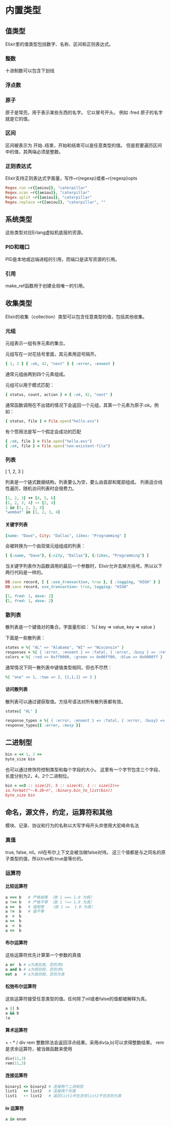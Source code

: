 # 内置类型

## 值类型

  Elixir里的值类型包括数字、名称、区间和正则表达式。

### 整数

   十进制数可以包含下划线

### 浮点数

### 原子

   原子是常亮，用于表示某些东西的名字。
   它以冒号开头。
   例如 :fred
   原子的名字就是它的值。

### 区间

   区间被表示为 开始..结束，开始和结束可以是任意类型的值。
   但是若要遍历区间中的值，其两端必须是整数。

### 正则表达式

Elixir支持正则表达式字面量，写作~r{regexp}或者~r{regexp}opts

```ruby
Regex.run ~r{[aeiou]}, "caterpillar"
Regex.scan ~r{[aeiou]}, "caterpillar"
Regex.split ~r{[aeiou]}, "caterpillar"
Regex.replace ~r{[aeiou]}, "caterpillar", ""
```

## 系统类型

  这些类型对应Erlang虚拟机底层的资源。

### PID和端口

  PID是本地或远端进程的引用，而端口是读写资源的引用。

### 引用

make_ref函数用于创建全局唯一的引用。

## 收集类型

Elixir的收集（collection）类型可以包含任意类型的值，包括其他收集。

### 元组

元组表示一组有序元素的集合。

 元组写在一对花括号里面，其元素用逗号隔开。

```ruby
{ 1, 2 } { :ok, 42, "next" } { :error, :enoent }
```
通常元组由两到四个元素组成。

 元组可以用于模式匹配：

```ruby
{ status, count, action } = { :ok, 42, "next" }
```
 通常函数调用在不出错的情况下会返回一个元组，其第一个元素为原子:ok。例如：

```ruby
{ status, file } = File.open("hello.exs")
```
有个惯用法是写一个假定会成功的匹配

```ruby
{ :ok, file } = File.open("hello.exs")
{ :ok, file } = File.open("non-existent-file")
```
### 列表

[ 1, 2, 3 ]

列表是一个链式数据结构，列表要么为空，要么由首部和尾部组成。
列表适合线性遍历，随机访问列表时会很费力。

```ruby
[1, 2, 3] ++ [4, 5, 6]
[1, 2, 3, 4] -- [2, 4]
1 in [1, 2, 3, 4]
"wombat" in [1, 2, 3, 4]
```
#### 关键字列表

```ruby
[name: "Dave", City: "Dallas", likes: "Programming" ]
```
会被转换为一个由双值元组组成的列表：

```ruby
[ {:name, "Dave"}, {:city, "Dallas"}, {:likes, "Programming"} ]
```
当关键字列表作为函数调用的最后一个参数时，Elixir允许去掉方括号。所以以下两行代码是一样的。

```ruby
DB.save record, [ { :use_transaction, true }, { :logging, "HIGH" } ]
DB.save record, use_transaction: true, logging: "HIGH"

[1, fred: 1, dave: 2]
{1, fred: 1, dave: 2}
```

### 散列表

散列表是一个键值对的集合。字面量形如：
%{ key => value, key => value }

下面是一些散列表：

```ruby
states = %{ "AL" => "Alabama", "WI" => "Wisconsin" }
responses = %{ { :error, :enoent } => :fatal, { :error, :busy } => :retry }
colors = %{ :red => 0xff0000, :green => 0x00ff00, :blue => 0x0000ff }
```
通常情况下同一散列表中键值类型相同，但也不尽然：

```ruby
%{ "one" => 1, :two => 2, {1,1,1} => 3 }
```

#### 访问散列表

散列表可以通过键获取值。方括号语法对所有散列表都有效。

```ruby
states[ "AL" ]

response_types = %{ { :error, :enoent } => :fatal, { :error, :busy} => :retry }
response_types[{ :error, :busy }]
```

## 二进制型

```ruby
bin = << 1, 2 >>
byte_size bin
```

也可以通过修饰符控制类型和每个字段的大小。
这里有一个字节包含三个字段，长度分别为2，4，2个二进制位。

```ruby
bin = <<3 :: size(2), 5 :: size(4), 1 :: size(2)>>
io.format("~-8.2b~n", :binary.bin_to_list(bin))
byte_size bin
```

## 命名，源文件，约定，运算符和其他

模块、记录、协议和行为的名称以大写字母开头并使用大驼峰命名法

### 真值

true, false, nil。nil在布尔上下文会被当做false对待。
这三个值都是与之同名的原子类型的值，所以true和:true是等价的。

### 运算符

#### 比较运算符

```ruby
a === b   # 严格相等 （故 1 === 1.0 为假）
a !== b   # 严格不等 （故 1 !== 1.0 为真）
a ==  b   # 值相等   （故 1 ==  1.0 为真）
a !=  b   # 值不等
a  >  b
a >=  b
a  <  b
a <=  b
```

#### 布尔运算符

这些运算符优先计算第一个参数的真值

```ruby
a or  b # a为真则真，否则求b
a and b # a为假则假，否则求b
not a   # a为真则假，否则为真
```

#### 松弛布尔运算符

这些运算符接受任意类型的值。任何除了nil或者false的值都被解释为真。

```ruby
a || b
a && b
!a
```
#### 算术运算符

\+ - * / div rem
整数除法会返回浮点结果。采用div(a,b)可以求得整数结果。
rem是求余运算符，被当做函数来使用

```ruby
div(11,3)
rem(11,3)
```

#### 连接运算符

```ruby
binary1 <> binary2 # 连接两个二进制型
list1   ++ list2   # 连接两个列表
list1   -- list2   # 返回list1中包含但list2不包含的元素
```

#### in 运算符

```ruby
a in enum
```
